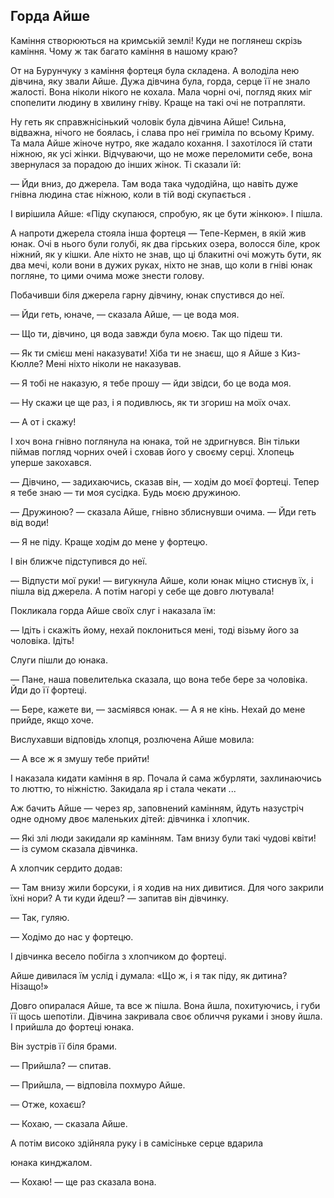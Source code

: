 ## Горда Айше

Каміння створюються на кримській землі!
Куди не поглянеш скрізь каміння.
Чому ж так багато каміння в нашому краю?

От на Бурунчуку з каміння фортеця була складена.
А володіла нею дівчина, яку звали Айше.
Дужа дівчина була, горда, серце її не знало жалості.
Вона ніколи нікого не кохала.
Мала чорні очі, погляд яких міг спопелити людину в хвилину гніву.
Краще на такі очі не потрапляти.

Ну геть як справжнісінький чоловік була дівчина Айше!
Сильна, відважна, нічого не боялась, і слава про неї гриміла по всьому Криму.
Та мала Айше жіноче нутро, яке жадало кохання.
І захотілося їй стати ніжною, як усі жінки.
Відчуваючи, що не може переломити себе, вона звернулася за порадою до інших жінок.
Ті сказали їй:

— Йди вниз, до джерела.
Там вода така чудодійна, що навіть дуже гнівна людина стає ніжною, коли в тій воді скупається .

І вирішила Айше: «Піду скупаюся, спробую, як це бути жінкою».
І пішла.

А напроти джерела стояла інша фортеця — Тепе-Кермен, в якій жив юнак.
Очі в нього були голубі, як два гірських озера, волосся біле, крок ніжний, як у кішки.
Але ніхто не знав, що ці блакитні очі можуть бути, як два мечі, коли вони в дужих руках, ніхто не знав, що коли в гніві юнак погляне, то цими очима може знести голову.

Побачивши біля джерела гарну дівчину, юнак спустився до неї.

— Йди геть, юначе, — сказала Айше, — це вода моя.

— Що ти, дівчино, ця вода завжди була моєю.
Так що підеш ти.

— Як ти смієш мені наказувати!
Хіба ти не знаєш, що я Айше з Киз-Кюлле?
Мені ніхто ніколи не наказував.

— Я тобі не наказую, я тебе прошу — йди звідси, бо це вода моя.

— Ну скажи це ще раз, і я подивлюсь, як ти згориш на моїх очах.

— А от і скажу!

І хоч вона гнівно поглянула на юнака, той не здригнувся.
Він тільки піймав погляд чорних очей і сховав його у своєму серці.
Хлопець уперше закохався.

— Дівчино, — задихаючись, сказав він, — ходім до моєї фортеці.
Тепер я тебе знаю — ти моя сусідка.
Будь моєю дружиною.

— Дружиною? — сказала Айше, гнівно зблиснувши очима. — Йди геть від води!

— Я не піду.
Краще ходім до мене у фортецю.

І він ближче підступився до неї.

— Відпусти мої руки! — вигукнула Айше, коли юнак міцно стиснув їх, і пішла від джерела.
А потім нагорі у себе ще довго лютувала!

Покликала горда Айше своїх слуг і наказала їм:

— Ідіть і скажіть йому, нехай поклониться мені, тоді візьму його за чоловіка.
Ідіть!

Слуги пішли до юнака.

— Пане, наша повелителька сказала, що вона тебе бере за чоловіка.
Йди до її фортеці.

— Бере, кажете ви, — засміявся юнак. — А я не кінь.
Нехай до мене прийде, якщо хоче.

Вислухавши відповідь хлопця, розлючена Айше мовила:

— А все ж я змушу тебе прийти!

І наказала кидати каміння в яр.
Почала й сама жбурляти, захлинаючись то люттю, то ніжністю.
Закидала яр і стала чекати ...

Аж бачить Айше — через яр, заповнений камінням, йдуть назустріч одне одному двоє маленьких дітей: дівчинка і хлопчик.

— Які злі люди закидали яр камінням.
Там внизу були такі чудові квіти! — із сумом сказала дівчинка.

А хлопчик сердито додав:

— Там внизу жили борсуки, і я ходив на них дивитися.
Для чого закрили їхні нори?
А ти куди йдеш? — запитав він дівчинку.

— Так, гуляю.

— Ходімо до нас у фортецю.

І дівчинка весело побігла з хлопчиком до фортеці.

Айше дивилася їм услід і думала: «Що ж, і я так піду, як дитина?
Нізащо!»

Довго опиралася Айше, та все ж пішла.
Вона йшла, похитуючись, і губи її щось шепотіли.
Дівчина закривала своє обличчя руками і знову йшла.
І прийшла до фортеці юнака.

Він зустрів її біля брами.

— Прийшла? — спитав.

— Прийшла, — відповіла похмуро Айше.

— Отже, кохаєш?

— Кохаю, — сказала Айше.

А потім високо здійняла руку і в самісіньке серце вдарила

юнака кинджалом.

— Кохаю! — ще раз сказала вона.
